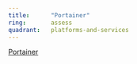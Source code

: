 ```yaml
---
title:      "Portainer"
ring:       assess
quadrant:   platforms-and-services
---
```


[Portainer](https://www.portainer.io/) 